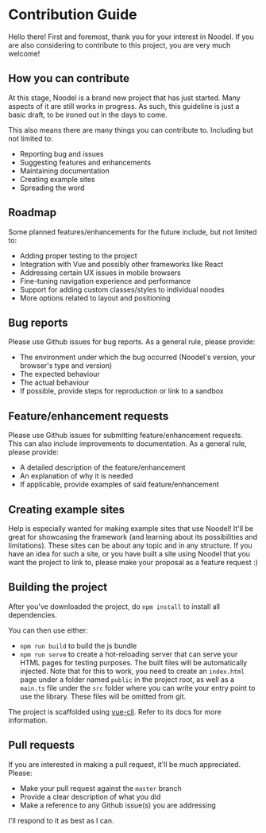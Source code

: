 # Contribution Guide

Hello there! First and foremost, thank you for your interest in Noodel. If you are also considering to contribute to this project, you are very much welcome! 

## How you can contribute

At this stage, Noodel is a brand new project that has just started. Many aspects of it are still works in progress. As such, this guideline is just a basic draft, to be ironed out in the days to come. 

This also means there are many things you can contribute to. Including but not limited to:
- Reporting bug and issues
- Suggesting features and enhancements
- Maintaining documentation
- Creating example sites
- Spreading the word

## Roadmap

Some planned features/enhancements for the future include, but not limited to:
- Adding proper testing to the project
- Integration with Vue and possibly other frameworks like React
- Addressing certain UX issues in mobile browsers
- Fine-tuning navigation experience and performance
- Support for adding custom classes/styles to individual noodes
- More options related to layout and positioning 

## Bug reports
Please use Github issues for bug reports. As a general rule, please provide:
- The environment under which the bug occurred (Noodel's version, your browser's type and version)
- The expected behaviour
- The actual behaviour
- If possible, provide steps for reproduction or link to a sandbox

## Feature/enhancement requests
Please use Github issues for submitting feature/enhancement requests. This can also include improvements to documentation. As a general rule, please provide:
- A detailed description of the feature/enhancement
- An explanation of why it is needed
- If applicable, provide examples of said feature/enhancement

## Creating example sites
Help is especially wanted for making example sites that use Noodel! It'll be great for showcasing the framework (and learning about its possibilities and limitations). These sites can be about any topic and in any structure. If you have an idea for such a site, or you have built a site using Noodel that you want the project to link to, please make your proposal as a feature request :)

## Building the project
After you've downloaded the project, do `npm install` to install all dependencies. 

You can then use either:
- `npm run build` to build the js bundle
- `npm run serve` to create a hot-reloading server that can serve your HTML pages for testing purposes. The built files will be automatically injected. Note that for this to work, you need to create an `index.html` page under a folder named `public` in the project root, as well as a `main.ts` file under the `src` folder where you can write your entry point to use the library. These files will be omitted from git.

The project is scaffolded using [vue-cli](https://cli.vuejs.org/). Refer to its docs for more information.

## Pull requests
If you are interested in making a pull request, it'll be much appreciated. Please:
- Make your pull request against the `master` branch
- Provide a clear description of what you did
- Make a reference to any Github issue(s) you are addressing

I'll respond to it as best as I can.